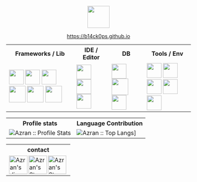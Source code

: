 <p align="center">
  <img  width="60" src="https://imgur.com/oiCKcTx.gif" alt="">
  <p align="center">
    <a href="https://b14ck0ps.github.io">https://b14ck0ps.github.io</a>
  </p>
</p>

<table style="margin: auto; margin-bottom: 15px;">
  <tr>
    <th style="text-align: center;">Frameworks / Lib</th>
    <th style="text-align: center;">IDE / Editor</th>
    <th style="text-align: center;">DB</th>
    <th style="text-align: center;">Tools / Env</th>
  </tr>
  <tr>
    <td>
      <!-- frameworks -->
      <img width="40" src="https://cdn.jsdelivr.net/npm/simple-icons@8.4.0/icons/springboot.svg" alt="">
      <img width="40" src="https://cdn.jsdelivr.net/npm/simple-icons@8.4.0/icons/react.svg" alt="">
      <img width="40" src="https://cdn.jsdelivr.net/npm/simple-icons@8.4.0/icons/laravel.svg" alt="">
      <img width="45" src="https://cdn.jsdelivr.net/npm/simple-icons@8.4.0/icons/dotnet.svg" alt="">
      <img width="45" src="https://cdn.jsdelivr.net/npm/simple-icons@8.4.0/icons/express.svg" alt="">
      <img width="45" src="https://cdn.jsdelivr.net/npm/simple-icons@8.4.0/icons/tailwindcss.svg" alt="">
    </td>
    <td>
      <!-- IDE -->
      <img width="40" src="https://cdn.jsdelivr.net/npm/simple-icons@8.4.0/icons/visualstudiocode.svg" alt="">
      <img width="40" src="https://cdn.jsdelivr.net/npm/simple-icons@8.4.0/icons/visualstudio.svg" alt="">
      <img width="40" src="https://cdn.jsdelivr.net/npm/simple-icons@8.4.0/icons/intellijidea.svg" alt="">
    </td>
    <td>
      <!-- db -->
      <img width="40" src="https://cdn.jsdelivr.net/npm/simple-icons@8.4.0/icons/microsoftsqlserver.svg" alt="">
      <img width="45" src="https://cdn.jsdelivr.net/npm/simple-icons@8.4.0/icons/mysql.svg" alt="">
      <img width="40" src="https://cdn.jsdelivr.net/npm/simple-icons@8.4.0/icons/postgresql.svg" alt="">
    </td>
    <td>
      <!-- tools -->
      <img width="40" src="https://cdn.jsdelivr.net/npm/simple-icons@8.4.0/icons/linux.svg" alt="">
      <img width="40" src="https://cdn.jsdelivr.net/npm/simple-icons@8.4.0/icons/docker.svg" alt="">
      <img width="40" src="https://cdn.jsdelivr.net/npm/simple-icons@8.4.0/icons/figma.svg" alt="">
      <img width="40" src="https://cdn.jsdelivr.net/npm/simple-icons@8.4.0/icons/jupyter.svg" alt="">
      <img width="40" src="https://cdn.jsdelivr.net/npm/simple-icons@8.4.0/icons/git.svg" alt="">
    </td>
  </tr>
</table>


<p align="center">
<table>
  <tr>
    <th>Profile stats </th>
    <th>Language Contribution</th>
  </tr>
  <tr>
    <td><img alt="Azran :: Profile Stats"
        src="https://github-readme-stats.vercel.app/api?username=b14ck0ps&show_icons=true&theme=codeSTACKr&hide_border=true&border_radius=10&hide=stars,issues&include_all_commits=true&count_private=true">
    </td>
    <td><img alt="Azran :: Top Langs]"
        src="https://github-readme-stats.vercel.app/api/top-langs/?username=b14ck0ps&layout=compact&langs_count=8&theme=codeSTACKr&hide_border=true&border_radius=10&hide=jupyter%20Notebook,css,blade,hack">
    </td>
  </tr>
</table>
</p>


<table>
  <tr>
    <th style="text-align: center">contact</th>
  </tr>
  <tr>
    <td>
      <a href="https://discordapp.com/users/355617606893568001">
        <img align="left" alt="Azran's discord" width="50px"
          src="https://cdn.jsdelivr.net/npm/simple-icons@8.4.0/icons/discord.svg" />
      </a>
      <a href="https://steamcommunity.com/id/b14ckops/">
        <img align="left" alt="Azran's Steam" width="50px"
          src="https://cdn.jsdelivr.net/npm/simple-icons@8.4.0/icons/steam.svg" />
      </a>
      <a href="mailto:mr69751@gmail.com">
        <img align="left" alt="Azran's Steam" width="50px"
          src="https://cdn.jsdelivr.net/npm/simple-icons@8.4.0/icons/gmail.svg" />
      </a>
    </td>
  </tr>
</table>

